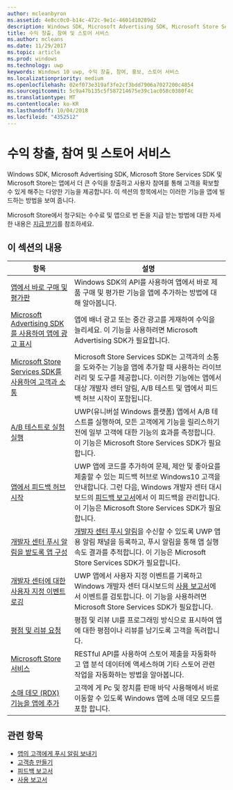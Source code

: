 ```yaml
---
author: mcleanbyron
ms.assetid: 4e8cc0c0-b14c-472c-9e1c-4601d10289d2
description: Windows SDK, Microsoft Advertising SDK, Microsoft Store Services SDK 및 Microsoft Store는 앱에서 더 큰 수익을 창출하고 사용자 참여를 통해 고객을 확보할 수 있게 해주는 다양한 기능을 제공합니다.
title: 수익 창출, 참여 및 스토어 서비스
ms.author: mcleans
ms.date: 11/29/2017
ms.topic: article
ms.prod: windows
ms.technology: uwp
keywords: Windows 10 uwp, 수익 창출, 참여, 홍보, 스토어 서비스
ms.localizationpriority: medium
ms.openlocfilehash: 02ef073e319af3fe2cf3bdd7906a7027200c4854
ms.sourcegitcommit: 5c9a47b135c5f587214675e39c1ac058c0380f4c
ms.translationtype: MT
ms.contentlocale: ko-KR
ms.lasthandoff: 10/04/2018
ms.locfileid: "4352512"
---
```

# <a name="monetization-engagement-and-store-services"></a>수익 창출, 참여 및 스토어 서비스

Windows SDK, Microsoft Advertising SDK, Microsoft Store Services SDK 및 Microsoft Store는 앱에서 더 큰 수익을 창출하고 사용자 참여를 통해 고객을 확보할 수 있게 해주는 다양한 기능을 제공합니다. 이 섹션의 항목에서는 이러한 기능을 앱에 빌드하는 방법을 보여 줍니다.

Microsoft Store에서 청구되는 수수료 및 앱으로 번 돈을 지급 받는 방법에 대한 자세한 내용은 [지급 받기](../publish/getting-paid-apps.md)를 참조하세요.

## <a name="in-this-section"></a>이 섹션의 내용

| 항목                | 설명                 |
|--------------------|-----------------------------|
| [앱에서 바로 구매 및 평가판](in-app-purchases-and-trials.md)      | Windows SDK의 API를 사용하여 앱에서 바로 제품 구매 및 평가판 기능을 앱에 추가하는 방법에 대해 알아봅니다.  |
| [Microsoft Advertising SDK를 사용하여 앱에 광고 표시](display-ads-in-your-app.md)      |   앱에 배너 광고 또는 중간 광고를 게재하여 수익을 늘리세요. 이 기능을 사용하려면 Microsoft Advertising SDK가 필요합니다. |
| [Microsoft Store Services SDK를 사용하여 고객과 소통](microsoft-store-services-sdk.md)      | Microsoft Store Services SDK는 고객과의 소통을 도와주는 기능을 앱에 추가할 때 사용하는 라이브러리 및 도구를 제공합니다. 이러한 기능에는 앱에서 대상 개발자 센터 알림, A/B 테스트 및 앱에서 피드백 허브 시작이 포함됩니다. |
| [A/B 테스트로 실험 실행](run-app-experiments-with-a-b-testing.md)      |   UWP(유니버설 Windows 플랫폼) 앱에서 A/B 테스트를 실행하여, 모든 고객에게 기능을 릴리스하기 전에 일부 고객에 대한 기능의 효과를 측정합니다. 이 기능은 Microsoft Store Services SDK가 필요합니다.  |
| [앱에서 피드백 허브 시작](launch-feedback-hub-from-your-app.md)      |   UWP 앱에 코드를 추가하여 문제, 제안 및 좋아요를 제출할 수 있는 피드백 허브로 Windows10 고객을 안내합니다. 그런 다음, Windows 개발자 센터 대시보드의 [피드백 보고서](../publish/feedback-report.md)에서 이 피드백을 관리합니다. 이 기능은 Microsoft Store Services SDK가 필요합니다.   |
| [개발자 센터 푸시 알림을 받도록 앱 구성](configure-your-app-to-receive-dev-center-notifications.md)  |  [개발자 센터 푸시 알림](../publish/send-push-notifications-to-your-apps-customers.md)을 수신할 수 있도록 UWP 앱용 알림 채널을 등록하고, 푸시 알림을 통해 앱 실행 속도 결과를 추적합니다. 이 기능은 Microsoft Store Services SDK가 필요합니다.  |
| [개발자 센터에 대한 사용자 지정 이벤트 로깅](log-custom-events-for-dev-center.md)  | UWP 앱에서 사용자 지정 이벤트를 기록하고 Windows 개발자 센터 대시보드의 [사용 보고서](../publish/usage-report.md)에서 이벤트를 검토합니다. 이 기능을 사용하려면 Microsoft Store Services SDK가 필요합니다. |
| [평점 및 리뷰 요청](request-ratings-and-reviews.md) |  평점 및 리뷰 UI를 프로그래밍 방식으로 표시하여 앱에 대한 평점이나 리뷰를 남기도록 고객을 독려합니다.  |
| [Microsoft Store 서비스](using-windows-store-services.md)    |  RESTful API를 사용하여 스토어 제출을 자동화하고 앱 분석 데이터에 액세스하며 기타 스토어 관련 작업을 자동화하는 방법을 알아봅니다.    |
| [소매 데모 (RDX) 기능을 앱에 추가](retail-demo-experience.md)        |  고객에 게 Pc 및 장치를 판매 바닥 사용해에서 바로 이동할 수 있도록 Windows 앱에 소매 데모 모드를 포함 합니다.  |

## <a name="related-topics"></a>관련 항목

* [앱의 고객에게 푸시 알림 보내기](../publish/send-push-notifications-to-your-apps-customers.md)
* [고객층 만들기](../publish/create-customer-segments.md)
* [피드백 보고서](../publish/feedback-report.md)
* [사용 보고서](../publish/usage-report.md)
